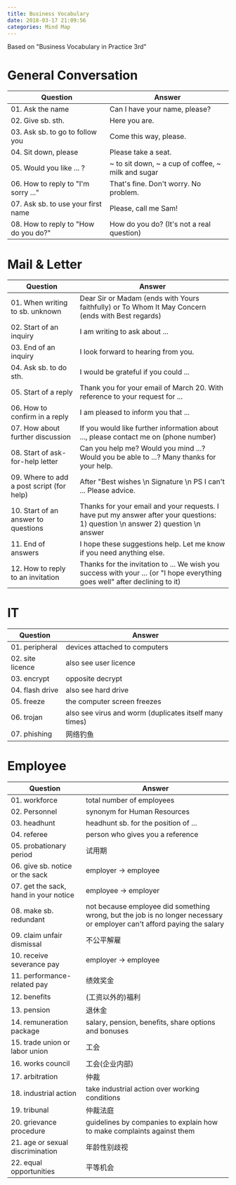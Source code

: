 ```yaml
---
title: Business Vocabulary
date: 2018-03-17 21:09:56
categories: Mind Map
---
```


Based on "Business Vocabulary in Practice 3rd"

<!-- more -->

# General Conversation

Question | Answer
--- | ---
01. Ask the name | Can I have your name, please?
02. Give sb. sth. | Here you are.
03. Ask sb. to go to follow you | Come this way, please.
04. Sit down, please | Please take a seat. 
05. Would you like ... ? | ~ to sit down, ~ a cup of coffee, ~ milk and sugar
06. How to reply to "I'm sorry ..." | That's fine. Don't worry. No problem.
07. Ask sb. to use your first name | Please, call me Sam!
08. How to reply to "How do you do?" | How do you do? (It's not a real question)

# Mail & Letter
Question | Answer
--- | ---
01. When writing to sb. unknown | Dear Sir or Madam (ends with Yours faithfully) or To Whom It May Concern (ends with Best regards)
02. Start of an inquiry | I am writing to ask about ...
03. End of an inquiry | I look forward to hearing from you.
04. Ask sb. to do sth. | I would be grateful if you could ...
05. Start of a reply | Thank you for your email of March 20. With reference to your request for ... 
06. How to confirm in a reply | I am pleased to inform you that ...
07. How about further discussion | If you would like further information about ..., please contact me on (phone number)
08. Start of ask-for-help letter | Can you help me? Would you mind ...? Would you be able to ...? Many thanks for your help.
09. Where to add a post script (for help) | After "Best wishes \n Signature \n PS I can't ... Please advice.
10. Start of an answer to questions | Thanks for your email and your requests. I have put my answer after your questions: 1) question \n answer 2) question \n answer 
11. End of answers | I hope these suggestions help. Let me know if you need anything else.
12. How to reply to an invitation | Thanks for the invitation to ... We wish you success with your ... (or "I hope everything goes well" after declining to it)

# IT

Question | Answer
--- | ---
01. peripheral | devices attached to computers
02. site licence | also see user licence
03. encrypt | opposite decrypt
04. flash drive | also see hard drive
05. freeze | the computer screen freezes
06. trojan | also see virus and worm (duplicates itself many times)
07. phishing | 网络钓鱼

# Employee

Question | Answer
--- | ---
01. workforce | total number of employees
02. Personnel | synonym for Human Resources
03. headhunt | headhunt sb. for the position of ...
04. referee | person who gives you a reference
05. probationary period | 试用期
06. give sb. notice or the sack | employer -> employee
07. get the sack, hand in your notice | employee -> employer
08. make sb. redundant | not because employee did something wrong, but the job is no longer necessary or employer can't afford paying the salary
09. claim unfair dismissal | 不公平解雇
10. receive severance pay | employer -> employee
11. performance-related pay | 绩效奖金
12. benefits | (工资以外的)福利
13. pension | 退休金
14. remuneration package | salary, pension, benefits, share options and bonuses
15. trade union or labor union | 工会
16. works council | 工会(企业内部) 
17. arbitration | 仲裁
18. industrial action | take industrial action over working conditions
19. tribunal | 仲裁法庭
20. grievance procedure | guidelines by companies to explain how to make complaints against them
21. age or sexual discrimination | 年龄性别歧视
22. equal opportunities | 平等机会
